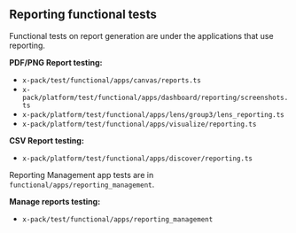 ## Reporting functional tests

Functional tests on report generation are under the applications that use reporting.

**PDF/PNG Report testing:**

- `x-pack/test/functional/apps/canvas/reports.ts`
- `x-pack/platform/test/functional/apps/dashboard/reporting/screenshots.ts`
- `x-pack/platform/test/functional/apps/lens/group3/lens_reporting.ts`
- `x-pack/platform/test/functional/apps/visualize/reporting.ts`

**CSV Report testing:**

- `x-pack/platform/test/functional/apps/discover/reporting.ts`

Reporting Management app tests are in `functional/apps/reporting_management`.

**Manage reports testing:**

- `x-pack/test/functional/apps/reporting_management`
